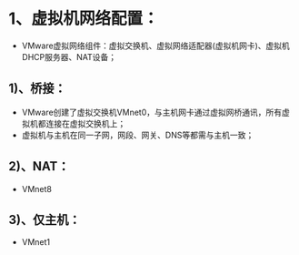 # 1、虚拟机网络配置：

- VMware虚拟网络组件：虚拟交换机、虚拟网络适配器(虚拟机网卡)、虚拟机DHCP服务器、NAT设备；

## 1)、桥接：

- VMware创建了虚拟交换机VMnet0，与主机网卡通过虚拟网桥通讯，所有虚拟机都连接在虚拟交换机上；
- 虚拟机与主机在同一子网，网段、网关、DNS等都需与主机一致；

## 2)、NAT：

- VMnet8

## 3)、仅主机：

- VMnet1


